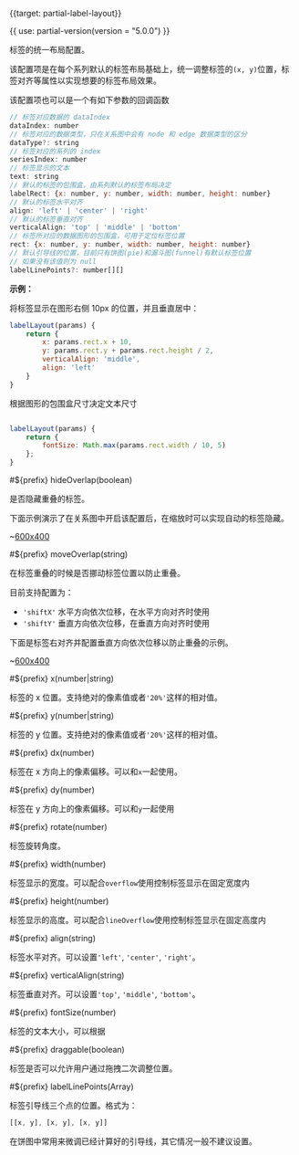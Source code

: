 {{target: partial-label-layout}}

{{ use: partial-version(version = "5.0.0") }}

标签的统一布局配置。

该配置项是在每个系列默认的标签布局基础上，统一调整标签的`(x, y)`位置，标签对齐等属性以实现想要的标签布局效果。

该配置项也可以是一个有如下参数的回调函数

```js
// 标签对应数据的 dataIndex
dataIndex: number
// 标签对应的数据类型，只在关系图中会有 node 和 edge 数据类型的区分
dataType?: string
// 标签对应的系列的 index
seriesIndex: number
// 标签显示的文本
text: string
// 默认的标签的包围盒，由系列默认的标签布局决定
labelRect: {x: number, y: number, width: number, height: number}
// 默认的标签水平对齐
align: 'left' | 'center' | 'right'
// 默认的标签垂直对齐
verticalAlign: 'top' | 'middle' | 'bottom'
// 标签所对应的数据图形的包围盒，可用于定位标签位置
rect: {x: number, y: number, width: number, height: number}
// 默认引导线的位置，目前只有饼图(pie)和漏斗图(funnel)有默认标签位置
// 如果没有该值则为 null
labelLinePoints?: number[][]
```

**示例：**

将标签显示在图形右侧 10px 的位置，并且垂直居中：

```js
labelLayout(params) {
    return {
        x: params.rect.x + 10,
        y: params.rect.y + params.rect.height / 2,
        verticalAlign: 'middle',
        align: 'left'
    }
}
```

根据图形的包围盒尺寸决定文本尺寸

```js

labelLayout(params) {
    return {
        fontSize: Math.max(params.rect.width / 10, 5)
    };
}
```


#${prefix} hideOverlap(boolean)

是否隐藏重叠的标签。

下面示例演示了在关系图中开启该配置后，在缩放时可以实现自动的标签隐藏。

~[600x400](${galleryViewPath}graph-label-overlap&edit=1&reset=1)

#${prefix} moveOverlap(string)

在标签重叠的时候是否挪动标签位置以防止重叠。

目前支持配置为：

+ `'shiftX'` 水平方向依次位移，在水平方向对齐时使用
+ `'shiftY'` 垂直方向依次位移，在垂直方向对齐时使用

下面是标签右对齐并配置垂直方向依次位移以防止重叠的示例。

~[600x400](${galleryViewPath}scatter-label-align-right&edit=1&reset=1)

#${prefix} x(number|string)

标签的 x 位置。支持绝对的像素值或者`'20%'`这样的相对值。

#${prefix} y(number|string)

标签的 y 位置。支持绝对的像素值或者`'20%'`这样的相对值。

#${prefix} dx(number)

标签在 x 方向上的像素偏移。可以和`x`一起使用。

#${prefix} dy(number)

标签在 y 方向上的像素偏移。可以和`y`一起使用

#${prefix} rotate(number)

标签旋转角度。

#${prefix} width(number)

标签显示的宽度。可以配合`overflow`使用控制标签显示在固定宽度内

#${prefix} height(number)

标签显示的高度。可以配合`lineOverflow`使用控制标签显示在固定高度内

#${prefix} align(string)

标签水平对齐。可以设置`'left'`, `'center'`, `'right'`。

#${prefix} verticalAlign(string)

标签垂直对齐。可以设置`'top'`, `'middle'`, `'bottom'`。

#${prefix} fontSize(number)

标签的文本大小，可以根据

#${prefix} draggable(boolean)

标签是否可以允许用户通过拖拽二次调整位置。

#${prefix} labelLinePoints(Array)

标签引导线三个点的位置。格式为：

```js
[[x, y], [x, y], [x, y]]
```

在饼图中常用来微调已经计算好的引导线，其它情况一般不建议设置。
